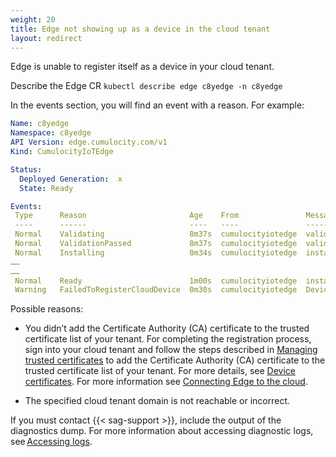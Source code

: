 ```yaml
---
weight: 20
title: Edge not showing up as a device in the cloud tenant
layout: redirect
---
```


Edge is unable to register itself as a device in your cloud tenant.

Describe the Edge CR `kubectl describe edge c8yedge -n c8yedge`

In the events section, you will find an event with a reason. For example:

```yaml
Name: c8yedge
Namespace: c8yedge
API Version: edge.cumulocity.com/v1
Kind: CumulocityIoTEdge

Status:
  Deployed Generation:  x
  State: Ready

Events:
 Type      Reason                       Age    From               Message
 ----      ------                       ----   ----               -------
 Normal    Validating                   8m37s  cumulocityiotedge  validating
 Normal    ValidationPassed             8m37s  cumulocityiotedge  validation passed
 Normal    Installing                   8m34s  cumulocityiotedge  installing
……
……
 Normal    Ready                        1m00s  cumulocityiotedge  installed successfully
 Warning   FailedToRegisterCloudDevice  0m30s  cumulocityiotedge  Device failed to connect to <cloud tenant domain>, you might not have uploaded the device certificate to Cumulocity
```
Possible reasons:
* You didn’t add the Certificate Authority (CA) certificate to the trusted certificate list of your tenant.
For completing the registration process, sign into your cloud tenant and follow the steps described in [Managing trusted certificates](/device-management-application/managing-device-data/#managing-trusted-certificates) to add the Certificate Authority (CA) certificate to the trusted certificate list of your tenant. For more details, see [Device certificates](/device-integration/mqtt/#device-certificates).
For more information see [Connecting Edge to the cloud](/edge-kubernetes/k8-edge-connecting-edge-to-cloud/).

* The specified cloud tenant domain is not reachable or incorrect.

If you must contact {{< sag-support >}}, include the output of the diagnostics dump. For more information about accessing diagnostic logs, see [Accessing logs](/edge-kubernetes/k8-installing-edge-on-k8/#accessing-logs).
